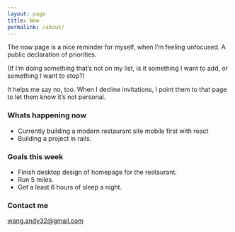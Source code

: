 ```yaml
---
layout: page
title: Now
permalink: /about/
---
```


The now page is a nice reminder for myself, when I’m feeling unfocused. A public declaration of priorities.

(If I’m doing something that’s not on my list, is it something I want to add, or something I want to stop?)

It helps me say no, too. When I decline invitations, I point them to that page to let them know it’s not personal.



### Whats happening now
* Currently building a modern restaurant site mobile first with react
* Building a project in rails.


### Goals this week
* Finish desktop design of homepage for the restaurant.
* Run 5 miles.
* Get a least 6 hours of sleep a night.

### Contact me

[wang.andy32@gmail.com](mailto:wang.andy32@gmail.com)
